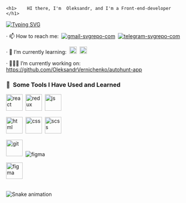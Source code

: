     <h1>    HI there, I'm  Oleksandr, and I'm a Front-end-developer    </h1> 
    
    
[![Typing SVG](https://readme-typing-svg.herokuapp.com?font=Roboto+Mono&size=16&duration=4000&pause=1111&color=F70000&multiline=true&width=535&height=100&lines=The+more+you+study+the+more+you+know.;++The+more+you+know+the+more+you+forget.;The+more+you+forget+the+less+you+know.;+So%2C+why+study%3F)](https://git.io/typing-svg)




· 📫 How to reach me:&nbsp;
[![gmail-svgrepo-com](https://user-images.githubusercontent.com/112705866/212574612-0e580f22-09ca-46a1-998e-e398a7f44459.svg)](vernichenko.aleksandr@gmail.com)&nbsp;
[![telegram-svgrepo-com](https://user-images.githubusercontent.com/112705866/212574637-ad26b98a-ce7d-4518-b9f8-adc3d0849e6e.svg)](https://t.me/oleksandr_vernichenko)&nbsp;






· 🌱 I’m currently learning:&nbsp; <img src="https://cdn.jsdelivr.net/gh/devicons/devicon/icons/redux/redux-original.svg" alt="js" width="20" height="20"/>&nbsp; <img src="https://cdn.jsdelivr.net/gh/devicons/devicon/icons/react/react-original.svg" alt="react" width="20" height="20"/>&nbsp;


· 👨🏼‍💻 I’m currently working on:  https://github.com/OleksandrVernichenko/autohunt-app

<h3> 🚀 &nbsp;Some Tools I Have Used and Learned</h3>
<p align="left">
<img src="https://cdn.jsdelivr.net/gh/devicons/devicon/icons/react/react-original.svg" alt="react" width="45" height="45"/>&nbsp;
<img src="https://cdn.jsdelivr.net/gh/devicons/devicon/icons/redux/redux-original.svg" alt="redux" width="45" height="45" />&nbsp;
<img src="https://cdn.jsdelivr.net/gh/devicons/devicon/icons/javascript/javascript-original.svg" alt="js" width="45" height="45"/>&nbsp;

<img src="https://cdn.jsdelivr.net/gh/devicons/devicon/icons/html5/html5-original.svg" alt="html" width="45" height="45"/>&nbsp;
<img src="https://cdn.jsdelivr.net/gh/devicons/devicon/icons/css3/css3-original.svg" alt="css" width="45" height="45" />&nbsp;                             <img src="https://cdn.jsdelivr.net/gh/devicons/devicon/icons/sass/sass-original.svg" alt="scss" width="45" height="45" />&nbsp; 

<img src="https://cdn.jsdelivr.net/gh/devicons/devicon/icons/git/git-original.svg" alt="git" width="45" height="45"/>&nbsp;
<img src="https://user-images.githubusercontent.com/112705866/212574417-100933e7-69fa-49ab-b720-6eb40eefd4c0.svg"  alt="figma" />&nbsp;

<img src="https://cdn.jsdelivr.net/gh/devicons/devicon/icons/figma/figma-original.svg"  alt="figma" width="45" height="45"/>&nbsp;
</p>


##

 ![Snake animation](https://github.com/thepiyushmalhotra/thepiyushmalhotra/blob/output/github-contribution-grid-snake.svg)
